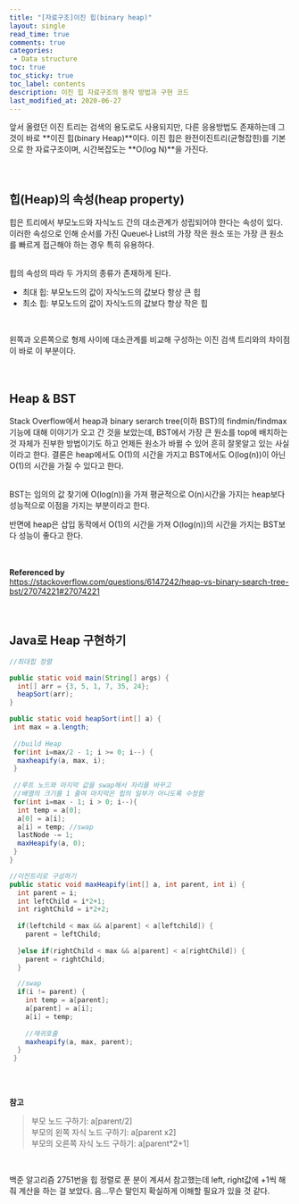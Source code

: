 ```yaml
---
title: "[자료구조]이진 힙(binary heap)"
layout: single    
read_time: true    
comments: true   
categories: 
 - Data structure  
toc: true    
toc_sticky: true    
toc_label: contents    
description: 이진 힙 자료구조의 동작 방법과 구현 코드  
last_modified_at: 2020-06-27   
---
```


앞서 올렸던 이진 트리는 검색의 용도로도 사용되지만, 다른 응용방법도 존재하는데 
그것이 바로 **이진 힙(binary Heap)**이다. 이진 힙은 완전이진트리(균형잡힌)를 기본으로 한 
자료구조이며, 시간복잡도는 **O(log N)**을 가진다.    
<br>
<br>

## 힙(Heap)의 속성(heap property)

힙은 트리에서 부모노드와 자식노드 간의 대소관계가 성립되어야 한다는 속성이 있다. 이러한 속성으로 인해 
순서를 가진 Queue나 List의 가장 작은 원소 또는 가장 큰 원소를 빠르게 접근해야 하는 경우 특히 유용하다.  
<br>

힙의 속성의 따라 두 가지의 종류가 존재하게 된다. 
- 최대 힙: 부모노드의 값이 자식노드의 값보다 항상 큰 힙
- 최소 힙: 부모노드의 값이 자식노드의 값보다 항상 작은 힙  
<br>

왼쪽과 오른쪽으로 형제 사이에 대소관계를 비교해 구성하는 이진 검색 트리와의 차이점이 바로 이 부분이다. 
<br>
<br>
<br>   

## Heap & BST
Stack Overflow에서 heap과 binary serarch tree(이하 BST)의 findmin/findmax 기능에 대해 이야기가 오고 
간 것을 보았는데, BST에서 가장 큰 원소를 top에 배치하는 것 자체가 진부한 방법이기도 하고 
언제든 원소가 바뀔 수 있어 흔히 잘못알고 있는 사실이라고 한다. 결론은 heap에서도 O(1)의 시간을 가지고 BST에서도 O(log(n))이 아닌 
O(1)의 시간을 가질 수 있다고 한다.  
<br>

BST는 임의의 값 찾기에 O(log(n))을 가져 평균적으로 O(n)시간을 가지는 heap보다 성능적으로 이점을 가지는 부분이라고 한다. 
<br>

반면에 heap은 삽입 동작에서 O(1)의 시간을 가져 O(log(n))의 시간을 가지는 BST보다 성능이 좋다고 한다.   
<br>
<br>

**Referenced by**   
<https://stackoverflow.com/questions/6147242/heap-vs-binary-search-tree-bst/27074221#27074221>
<br>
<br>
<br>

## Java로 Heap 구현하기 
```java
//최대힙 정렬

public static void main(String[] args) {
  int[] arr = {3, 5, 1, 7, 35, 24};
  heapSort(arr);
}

public static void heapSort(int[] a) {
 int max = a.length;
 
 //build Heap 
 for(int i=max/2 - 1; i >= 0; i--) {
  maxheapify(a, max, i);
 }
 
 //루트 노드와 마지막 값을 swap해서 자리를 바꾸고
 //배열의 크기를 1 줄여 마지막은 힙의 일부가 아니도록 수정함
 for(int i=max - 1; i > 0; i--){
  int temp = a[0];
  a[0] = a[i];
  a[i] = temp; //swap
  lastNode -= 1;
  maxHeapify(a, 0);
 }
}

//이진트리로 구성하기 
public static void maxHeapify(int[] a, int parent, int i) {
  int parent = i;
  int leftChild = i*2+1;
  int rightChild = i*2+2;
  
  if(leftchild < max && a[parent] < a[leftchild]) {
    parent = leftChild; 
    
  }else if(rightChild < max && a[parent] < a[rightChild]) {
    parent = rightChild;
  }

  //swap
  if(i != parent) {
    int temp = a[parent];
    a[parent] = a[i];
    a[i] = temp;
    
    //재귀호출
    maxheapify(a, max, parent); 
  }
 }
  
```
<br>

**참고**   

>부모 노드 구하기: a[parent/2]    
>부모의 왼쪽 자식 노드 구하기: a[parent x2]   
>부모의 오른쪽 자식 노드 구하기: a[parent*2+1]
<br>

백준 알고리즘 2751번을 힙 정렬로 푼 분이 계셔서 참고했는데 left, right값에 +1씩 해줘 계산을 하는 걸 보았다. 음...무슨 말인지 확실하게 이해할 필요가 있을 것 같다. 

<br>
<br>
<br>
<br>
<br>



















